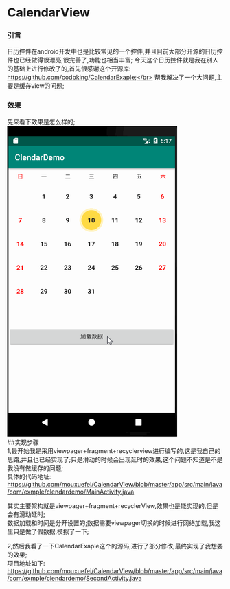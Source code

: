 # CalendarView
### 引言
日历控件在android开发中也是比较常见的一个控件,并且目前大部分开源的日历控件也已经做得很漂亮,很完善了,功能也相当丰富;
今天这个日历控件就是我在别人的基础上进行修改了的,首先很感谢这个开源库:
https://github.com/codbking/CalendarExaple;</br>
帮我解决了一个大问题,主要是缓存view的问题;</br>
### 效果</br>
先来看下效果是怎么样的;</br>
![这里写图片描述](./image/aa.gif)</br>
##实现步骤</br>
1,最开始我是采用viewpager+fragment+recyclerview进行编写的,这是我自己的思路,并且也已经实现了;只是滑动的时候会出现延时的效果,这个问题不知道是不是我没有做缓存的问题;</br>
具体的代码地址:</br>
https://github.com/mouxuefei/CalendarView/blob/master/app/src/main/java/com/exmple/clendardemo/MainActivity.java

其实主要架构就是viewpager+fragment+recyclerView,效果也是能实现的,但是会有滑动延时;</br>
数据加载和时间是分开设置的;数据需要viewpager切换的时候进行网络加载,我这里只是做了假数据,模拟了一下;</br>

2,然后我看了一下CalendarExaple这个的源码,进行了部分修改;最终实现了我想要的效果;</br>
项目地址如下:</br>
https://github.com/mouxuefei/CalendarView/blob/master/app/src/main/java/com/exmple/clendardemo/SecondActivity.java
